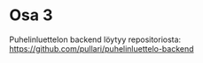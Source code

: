 # Osa 3

Puhelinluettelon backend löytyy repositoriosta:
https://github.com/pullari/puhelinluettelo-backend